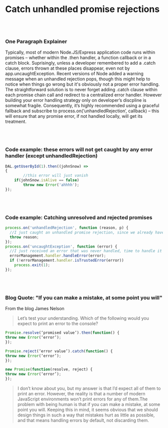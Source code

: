 # Catch unhandled promise rejections
<br/><br/>


### One Paragraph Explainer

Typically, most of modern Node.JS/Express application code runs within promises – whether within the .then handler, a function callback or in a catch block. Suprisingly, unless a developer remembered to add a .catch clause, errors thrown at these places disappear, even not by app.uncaughtException.  Recent versions of Node added a warning message when an unhandled rejection pops, though this might help to notice when things go wrong but it's obviously not a proper error handling. The straightforward solution is to never forget adding .catch clause within each promise chain call and redirect to a centralized error handler. However building your error handling strategy only on developer’s discpline is somewhat fragile. Consequently, it’s highly recommended using a graceful fallback and subscribe to process.on(‘unhandledRejection’, callback) – this will ensure that any promise error, if not handled locally, will get its treatment.

<br/><br/>

### Code example: these errors will not get caught by any error handler (except unhandledRejection)

```javascript
DAL.getUserById(1).then((johnSnow) =>
{
        //this error will just vanish
	if(johnSnow.isAlive == false)
	    throw new Error('ahhhh');
});

```
<br/><br/>
### Code example: Catching unresolved and rejected promises

```javascript
process.on('unhandledRejection', function (reason, p) {
  //I just caught an unhandled promise rejection, since we already have fallback handler for unhandled errors (see below), let throw and let him handle that
  throw reason;
});
process.on('uncaughtException', function (error) {
  //I just received an error that was never handled, time to handle it and then decide whether a restart is needed
  errorManagement.handler.handleError(error);
  if (!errorManagement.handler.isTrustedError(error))
    process.exit(1);
});

```
<br/><br/>
### Blog Quote: "If you can make a mistake, at some point you will"
 From the blog James Nelson
 
 > Let’s test your understanding. Which of the following would you expect to print an error to the console?

```javascript
Promise.resolve(‘promised value’).then(function() {
throw new Error(‘error’);
});

Promise.reject(‘error value’).catch(function() {
throw new Error(‘error’);
});

new Promise(function(resolve, reject) {
throw new Error(‘error’);
});
```

> I don’t know about you, but my answer is that I’d expect all of them to print an error. However, the reality is that a number of modern JavaScript environments won’t print errors for any of them.The problem with being human is that if you can make a mistake, at some point you will. Keeping this in mind, it seems obvious that we should design things in such a way that mistakes hurt as little as possible, and that means handling errors by default, not discarding them.
